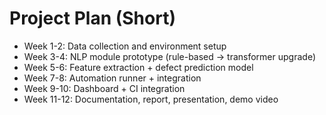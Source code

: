 # Project Plan (Short)
- Week 1-2: Data collection and environment setup
- Week 3-4: NLP module prototype (rule-based -> transformer upgrade)
- Week 5-6: Feature extraction + defect prediction model
- Week 7-8: Automation runner + integration
- Week 9-10: Dashboard + CI integration
- Week 11-12: Documentation, report, presentation, demo video
